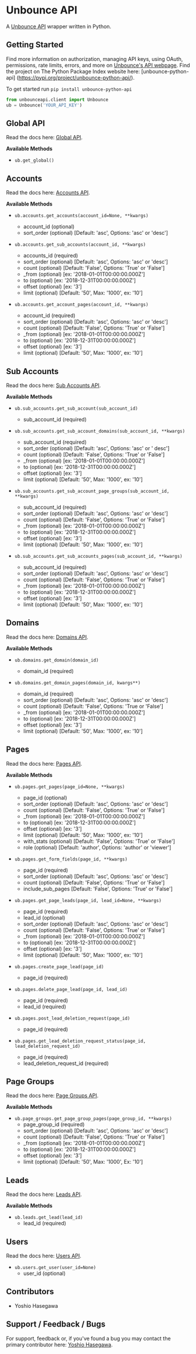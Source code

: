 # Unbounce API
A [Unbounce API](https://developer.unbounce.com/api_reference/) wrapper written in Python.


## Getting Started
Find more information on authorization, managing API keys, using OAuth, permissions, rate limits, errors, and
more on [Unbounce's API webpage](https://developer.unbounce.com/getting_started/). Find the project on
The Python Package Index website here: [unbounce-python-api] (https://pypi.org/project/unbounce-python-api/).

To get started run `pip install unbounce-python-api`

```python
from unbounceapi.client import Unbounce
ub = Unbounce('YOUR_API_KEY')
```

## Global API
Read the docs here: [Global API](https://developer.unbounce.com/api_reference/).

**Available Methods**

- `ub.get_global()`

## Accounts
Read the docs here: [Accounts API](https://developer.unbounce.com/api_reference/#id_accounts).

**Available Methods**

- `ub.accounts.get_accounts(account_id=None, **kwargs)`
    - account_id (optional)
    - sort_order (optional) [Default: 'asc', Options: 'asc' or 'desc']

- `ub.accounts.get_sub_accounts(account_id, **kwargs)`
    - accounts_id (required)
    - sort_order (optional) [Default: 'asc', Options: 'asc' or 'desc']
    - count (optional) [Default: 'False', Options: 'True' or 'False']
    - _from (optional) [ex: '2018-01-01T00:00:00.000Z']
    - to (optional) [ex: '2018-12-31T00:00:00.000Z']
    - offset (optional) [ex: '3']
    - limit (optional) [Default: '50', Max: '1000', ex: '10']

- `ub.accounts.get_account_pages(account_id, **kwargs)`
    - account_id (required)
    - sort_order (optional) [Default: 'asc', Options: 'asc' or 'desc']
    - count (optional) [Default: 'False', Options: 'True' or 'False']
    - _from (optional) [ex: '2018-01-01T00:00:00.000Z']
    - to (optional) [ex: '2018-12-31T00:00:00.000Z']
    - offset (optional) [ex: '3']
    - limit (optional) [Default: '50', Max: '1000', ex: '10']

## Sub Accounts
Read the docs here: [Sub Accounts API](https://developer.unbounce.com/api_reference/#id_sub_accounts__sub_account_id_).

**Available Methods**

- `ub.sub_accounts.get_sub_account(sub_account_id)`
    - sub_account_id (required)

- `ub.sub_accounts.get_sub_account_domains(sub_account_id, **kwargs)`
    - sub_account_id (required)
    - sort_order (optional) [Default: 'asc', Options: 'asc' or ' desc']
    - count (optional) [Default: 'False', Options: 'True' or 'False']
    - _from (optional) [ex: '2018-01-01T00:00:00.000Z']
    - to (optional) [ex: '2018-12-31T00:00:00.000Z']
    - offset (optional) [ex: '3']
    - limit (optional) [Default: '50', Max: '1000', ex: '10']

- `ub.sub_accounts.get_sub_account_page_groups(sub_account_id, **kwargs)`
    - sub_account_id (required)
    - sort_order (optional) [Default: 'asc', Options: 'asc' or 'desc']
    - count (optional) [Default: 'False', Options: 'True' or 'False']
    - _from (optional) [ex: '2018-01-01T00:00:00.000Z']
    - to (optional) [ex: '2018-12-31T00:00:00.000Z']
    - offset (optional) [ex: '3']
    - limit (optional) [Default: '50', Max: '1000', ex: '10']

- `ub.sub_accounts.get_sub_accounts_pages(sub_account_id, **kwargs)`
    - sub_account_id (required)
    - sort_order (optional) [Default: 'asc', Options: 'asc' or 'desc']
    - count (optional) [Default: 'False', Options: 'True' or 'False']
    - _from (optional) [ex: '2018-01-01T00:00:00.000Z']
    - to (optional) [ex: '2018-12-31T00:00:00.000Z']
    - offset (optional) [ex: '3']
    - limit (optional) [Default: '50', Max: '1000', ex: '10']

## Domains
Read the docs here: [Domains API](https://developer.unbounce.com/api_reference/#id_domains__domain_id_).

**Available Methods**

- `ub.domains.get_domain(domain_id)`
    - domain_id (required)

- `ub.domains.get_domain_pages(domain_id, kwargs**)`
    - domain_id (required)
    - sort_order (optional) [Default: 'asc', Options: 'asc' or 'desc']
    - count (optional) [Default: 'False', Options: 'True or 'False']
    - _from (optional) [ex: '2018-01-01T00:00:00.000Z']
    - to (optional) [ex: '2018-12-31T00:00:00.000Z']
    - offset (optional) [ex: '3']
    - limit (optional) [Default: '50', Max: '1000', ex: '10']

## Pages
Read the docs here: [Pages API](https://developer.unbounce.com/api_reference/#id_pages).

**Available Methods**

- `ub.pages.get_pages(page_id=None, **kwargs)`
    - page_id (optional)
    - sort_order (optional) [Default: 'asc', Options: 'asc' or 'desc']
    - count (optional) [Default: 'False', Options: 'True' or 'False']
    - _from (optional) [ex: '2018-01-01T00:00:00.000Z']
    - to (optional) [ex: '2018-12-31T00:00:00.000Z']
    - offset (optional) [ex: '3']
    - limit (optional) [Default: '50', Max: '1000', ex: '10']
    - with_stats (optional) [Default: 'False', Options: 'True' or 'False']
    - role (optional) [Default: 'author', Options: 'author' or 'viewer']

- `ub.pages.get_form_fields(page_id, **kwargs)`
    - page_id (required)
    - sort_order (optional) [Default: 'asc', Options: 'asc' or 'desc']
    - count (optional) [Default: 'False', Options: 'True' or 'False']
    - include_sub_pages [Default: 'False', Options: 'True' or 'False']

- `ub.pages.get_page_leads(page_id, lead_id=None, **kwargs)`
    - page_id (required)
    - lead_id (optional)
    - sort_order (optional) [Default: 'asc', Options: 'asc' or 'desc']
    - count (optional) [Default: 'False', Options: 'True' or 'False']
    - _from (optional) [ex: '2018-01-01T00:00:00.000Z']
    - to (optional) [ex: '2018-12-31T00:00:00.000Z']
    - offset (optional) [ex: '3']
    - limit (optional) [Default: '50', Max: '1000', ex: '10']

- `ub.pages.create_page_lead(page_id)`
    - page_id (required)

- `ub.pages.delete_page_lead(page_id, lead_id)`
    - page_id (required)
    - lead_id (required)

- `ub.pages.post_lead_deletion_request(page_id)`
    - page_id (required)

- `ub.pages.get_lead_deletion_request_status(page_id, lead_deletion_request_id)`
    - page_id (required)
    - lead_deletion_request_id (required)

## Page Groups
Read the docs here: [Page Groups API](https://developer.unbounce.com/api_reference/#id_page_groups__page_group_id__pages).

**Available Methods**

- `ub.page_groups.get_page_group_pages(page_group_id, **kwargs)`
    - page_group_id (required)
    - sort_order (optional) [Default: 'asc', Options: 'asc' or 'desc']
    - count (optional) [Default: 'False', Options: 'True' or 'False']
    - _from (optional) [ex: '2018-01-01T00:00:00.000Z']
    - to (optional) [ex: '2018-12-31T00:00:00.000Z']
    - offset (optional) [ex: '3']
    - limit (optional) [Default: '50', Max: '1000', Ex: '10']

## Leads
Read the docs here: [Leads API](https://developer.unbounce.com/api_reference/#id_leads__lead_id_).

**Available Methods**

- `ub.leads.get_lead(lead_id)`
    - lead_id (required)

## Users
Read the docs here: [Users API](https://developer.unbounce.com/api_reference/#id_users).

- `ub.users.get_user(user_id=None)`
    - user_id (optional)


## Contributors
* Yoshio Hasegawa


## Support / Feedback / Bugs
For support, feedback or, if you've found a bug you may contact the primary contributor here: [Yoshio Hasegawa](mailto:yoshio.seisuke.hasegawa@gmail.com).
